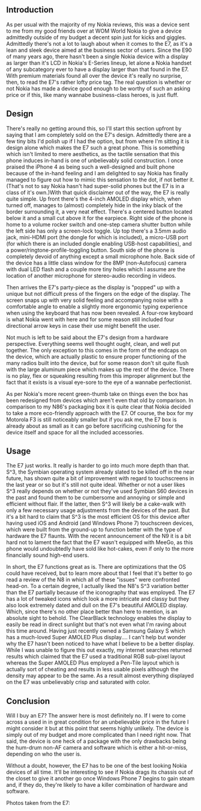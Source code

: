 ## Introduction

As per usual with the majority of my Nokia reviews, this was a device sent to me from my good friends over at WOM World Nokia to give a device admittedly outside of my budget a decent spin just for kicks and giggles. Admittedly there's not a lot to laugh about when it comes to the E7, as it's a lean and sleek device aimed at the business sector of users. Since the E90 of many years ago, there hasn't been a single Nokia device with a display as larger than it's LCD in Nokia's E-Series lineup, let alone a Nokia handset of any subcategory ever to have a display larger than that found in the E7. With premium materials found all over the device it's really no surprise, then, to read the E7's rather lofty price tag. The real question is whether or not Nokia has made a device good enough to be worthy of such an asking price or if this, like many wannabe business-class heroes, is just fluff.

## Design

There's really no getting around this, so I'll start this section upfront by saying that I am completely sold on the E7's design. Admittedly there are a few tiny bits I'd polish up if I had the option, but from where I'm sitting it is design alone which makes the E7 such a great phone. This is something which isn't limited to mere aesthetics, as the tactile sensation that this phone induces in-hand is one of unbelievably solid construction. I once praised the iPhone 4 as being such a well-designed and built phone because of the in-hand feeling and I am delighted to say Nokia has finally managed to figure out how to mimic this sensation to the dot, if not better it. (That's not to say Nokia hasn't had super-solid phones but the E7 is in a class of it's own.)With that quick disclaimer out of the way, the E7 is really quite simple. Up front there's the 4-inch AMOLED display which, when turned off, manages to (almost) completely hide in the inky black of the border surrounding it, a very neat effect. There's a centered button located below it and a small cut above it for the earpiece. Right side of the phone is home to a volume rocker switch and one-step camera shutter button while the left side has only a screen-lock toggle. Up top there's a 3.5mm audio jack, mini-HDMI port (the dongle for which is included), a micro-USB port (for which there is an included dongle enabling USB-host capabilities), and a power/ringtone-profile-toggling button. South side of the phone is completely devoid of anything except a small microphone hole. Back side of the device has a little class window for the 8MP (non-Autofocus) camera with dual LED flash and a couple more tiny holes which I assume are the location of another microphone for stereo-audio recording in videos.

Then arrives the E7's party-piece as the display is "popped" up with a unique but not difficult press of the fingers on the edge of the display. The screen snaps up with very solid feeling and accompanying noise with a comfortable angle to enable a slightly more ergonomic typing experience when using the keyboard that has now been revealed. A four-row keyboard is what Nokia went with here and for some reason still included four directional arrow keys in case their use might benefit the user.

Not much is left to be said about the E7's design from a hardware perspective. Everything seems well thought ought, clean, and well put together. The only exception to this comes in the form of the endcaps on the device, which are actually plastic to ensure proper functioning of the many radios built into the device, but for some reason don't sit quite flush with the large aluminum piece which makes up the rest of the device. There is no play, flex or squeaking resulting from this improper alignment but the fact that it exists is a visual eye-sore to the eye of a wannabe perfectionist.

As per Nokia's more recent green-thumb take on things even the box has been redesigned from devices which aren't even that old by comparison. In comparison to my N86's packaging box it is quite clear that Nokia decided to take a more eco-friendly approach with the E7. Of course, the box for my Motorola F3 is still noticeably smaller but if you ask me, the E7 box is already about as small as it can go before sacrificing cushioning for the device itself and space for all the included accessories.

## Usage

The E7 just works. It really is harder to go into much more depth than that. S^3, the Symbian operating system already slated to be killed off in the near future, has shown quite a bit of improvement with regard to touchscreens in the last year or so but it's still not quite ideal. Whether or not a user likes S^3 really depends on whether or not they've used Symbian S60 devices in the past and found them to be cumbersome and annoying or simple and efficient without flair. If the latter, then S^3 will likely be a cake-walk with only a few necessary usage adjustments from the devices of the past. But it's a bit hard to claim that S^3 is the most efficient OS for this device after having used iOS and Android (and Windows Phone 7) touchscreen devices, which were built from the ground-up to function better with the type of hardware the E7 flaunts. With the recent announcement of the N9 it is a bit hard not to lament the fact that the E7 wasn't equipped with MeeGo, as this phone would undoubtedly have sold like hot-cakes, even if only to the more financially sound high-end users.

In short, the E7 functions great as is. There are optimizations that the OS could have received, but to learn more about that I feel that it's better to go read a review of the N8 in which all of these "issues" were confronted head-on. To a certain degree, I actually liked the N8's S^3 variation better than the E7 partially because of the iconography that was employed. The E7 has a lot of tweaked icons which look a more intricate and classy but they also look extremely dated and dull on the E7's beautiful AMOLED display. Which, since there's no other place better than here to mention, is an absolute sight to behold. The ClearBlack technology enables the display to easily be read in direct sunlight but that's not even what I'm raving about this time around. Having just recently owned a Samsung Galaxy S which has a much-loved Super AMOLED Plus display.... I can't help but wonder why the E7 hasn't been noticed to have what I believe to be a better display. While I was unable to figure this out exactly, my internet searches returned results which claimed that the E7 used a traditional RGB sub-pixel layout whereas the Super AMOLED Plus employed a Pen-Tile layout which is actually sort of cheating and results in less usable pixels although the density may appear to be the same. As a result almost everything displayed on the E7 was unbelievably crisp and saturated with color.

## Conclusion

Will I buy an E7? The answer here is most definitely no. If I were to come across a used in in great condition for an unbelievable price in the future I might consider it but at this point that seems highly unlikely. The device is simply out of my budget and more complicated than I need right now. That said, the device is one heck of a package with the only drawbacks being the hum-drum non-AF camera and software which is either a hit-or-miss, depending on who the user is.

Without a doubt, however, the E7 has to be one of the best looking Nokia devices of all time. It'll be interesting to see if Nokia drags its chassis out of the closet to give it another go once Windows Phone 7 begins to gain steam and, if they do, they're likely to have a killer combination of hardware and software.

Photos taken from the E7: